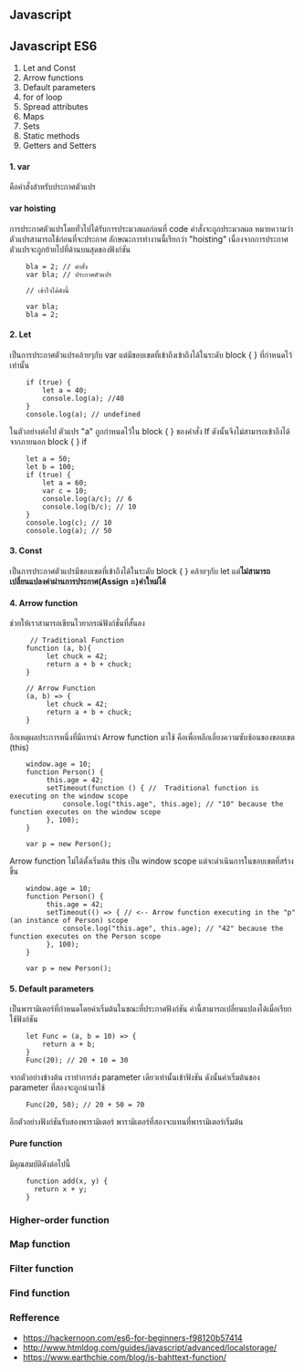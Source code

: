 ## Javascript



## Javascript ES6 
1. Let and Const
2. Arrow functions
3. Default parameters
4. for of loop
5. Spread attributes
6. Maps
7. Sets
8. Static methods
9. Getters and Setters

#### 1. var
คือคำสั่งสำหรับประกาศตัวแปร
#### var hoisting
การประกาศตัวแปรโดยทั่วไปได้รับการประมวลผลก่อนที่ code คำสั่งจะถูกประมวลผล หมายความว่าตัวแปรสามารถใช้ก่อนที่จะประกาศ ลักษณะการทำงานนี้เรียกว่า "hoisting" เนื่องจากการประกาศตัวแปรจะถูกย้ายไปที่ด้านบนสุดของฟังก์ชัน

        bla = 2; // คำสั่ง
        var bla; // ประกาศตัวแปร

        // เข้าใจได้ดังนี้

        var bla;
        bla = 2;

#### 2. Let
เป็นการประกาศตัวแปรคล้ายๆกับ var แต่มีขอบเขตที่เข้าถึงเข้าถึงได้ในระดับ block { } ที่กำหนดไว้เท่านั้น

        if (true) {
            let a = 40;
            console.log(a); //40
        }
        console.log(a); // undefined
       
ในตัวอย่างต่อไป ตัวแปร "a" ถูกกำหนดไว้ใน block { } ของคำสั่ง If ดังนั้นจึงไม่สามารถเข้าถึงได้จากภายนอก block { } if

        let a = 50;
        let b = 100;
        if (true) {
            let a = 60;
            var c = 10;
            console.log(a/c); // 6
            console.log(b/c); // 10
        }
        console.log(c); // 10
        console.log(a); // 50

#### 3. Const

เป็นการประกาศตัวแปรมีขอบเขตที่เข้าถึงได้ในระดับ block { } คล้ายๆกับ let แต่<b>ไม่สามารถเปลี่ยนแปลงค่าผ่านการประกาศ(Assign =)ค่าใหม่ได้</b>

#### 4. Arrow function

 ช่วยให้เราสามารถเขียนไวยากรณ์ฟังก์ชั่นที่สั้นลง
 
         // Traditional Function
        function (a, b){
             let chuck = 42;
             return a + b + chuck;
        }

        // Arrow Function
        (a, b) => {
             let chuck = 42;
             return a + b + chuck;
        }
 
 อีกเหตุผลประการหนึ่งที่มีการนำ Arrow function มาใช้ คือเพื่อหลีกเลี่ยงความซับซ้อนของขอบเขต (this) 
        
        window.age = 10;
        function Person() {
             this.age = 42;
             setTimeout(function () { //  Traditional function is executing on the window scope
                 console.log("this.age", this.age); // "10" because the function executes on the window scope
             }, 100);
        }

        var p = new Person();

Arrow function ไม่ได้ตั้งเริ่มต้น this เป็น window scope แต่จะดำเนินการในขอบเขตที่สร้างขึ้น

        window.age = 10; 
        function Person() {
             this.age = 42; 
             setTimeout(() => { // <-- Arrow function executing in the "p" (an instance of Person) scope
                 console.log("this.age", this.age); // "42" because the function executes on the Person scope
             }, 100);
        }

        var p = new Person();

#### 5. Default parameters

เป็นพารามิเตอร์ที่กำหนดโดยค่าเริ่มต้นในขณะที่ประกาศฟังก์ชัน ค่านี้สามารถเปลี่ยนแปลงได้เมื่อเรียกใช้ฟังก์ชัน

        let Func = (a, b = 10) => {
            return a + b; 
        }
        Func(20); // 20 + 10 = 30
        
จากตัวอย่างข้างต้น เราทำการส่ง parameter เดียวเท่านั้นเข้าฟังชัน ดังนั้นค่าเริ่มต้นของ parameter ที่สองจะถูกนำมาใช้

        Func(20, 50); // 20 + 50 = 70

อีกตัวอย่างฟังก์ชันรับสองพารามิเตอร์ พารามิเตอร์ที่สองจะแทนที่พารามิเตอร์เริ่มต้น

####  Pure function

มีคุณสมบัติดังต่อไปนี้

        function add(x, y) {
          return x + y;
        }


### Higher-order function
        
### Map function

### Filter function

### Find function


### Refference

- https://hackernoon.com/es6-for-beginners-f98120b57414
- http://www.htmldog.com/guides/javascript/advanced/localstorage/
- https://www.earthchie.com/blog/js-bahttext-function/

